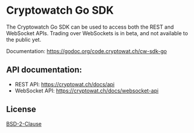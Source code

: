 # Cryptowatch Go SDK

The Cryptowatch Go SDK can be used to access both the REST and WebSocket APIs. Trading over WebSockets is in beta, and not available to the public yet.

Documentation: https://godoc.org/code.cryptowat.ch/cw-sdk-go

## API documentation:

- REST API: https://cryptowat.ch/docs/api
- WebSocket API: https://cryptowat.ch/docs/websocket-api

## License

[BSD-2-Clause](LICENSE)
